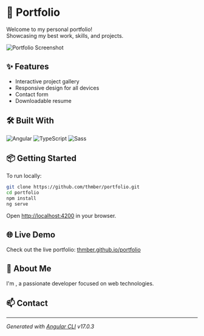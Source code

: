 # 🚀 Portfolio

Welcome to my personal portfolio!  
Showcasing my best work, skills, and projects.

![Portfolio Screenshot](src/assets/readme/portfolio_screenshot.avif)

## ✨ Features

- Interactive project gallery
- Responsive design for all devices
- Contact form
- Downloadable resume

## 🛠️ Built With

![Angular](https://img.shields.io/badge/Angular-17.0.3-red?logo=angular)
![TypeScript](https://img.shields.io/badge/TypeScript-blue?logo=typescript)
![Sass](https://img.shields.io/badge/Sass-pink?logo=sass)

## 📦 Getting Started

To run locally:

```bash
git clone https://github.com/thmber/portfolio.git
cd portfolio
npm install
ng serve
```

Open [http://localhost:4200](http://localhost:4200) in your browser.

## 🌐 Live Demo

Check out the live portfolio: [thmber.github.io/portfolio](https://thmber.github.io/portfolio)

## 👤 About Me

I'm , a passionate developer focused on web technologies.

## 📫 Contact


---

*Generated with [Angular CLI](https://github.com/angular/angular-cli) v17.0.3*